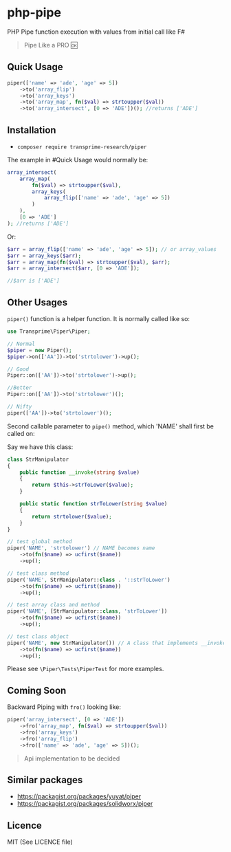 # php-pipe
PHP Pipe function execution with values from initial call like F#
> Pipe Like a PRO :ok:

## Quick Usage

```php
piper(['name' => 'ade', 'age' => 5])
    ->to('array_flip')
    ->to('array_keys')
    ->to('array_map', fn($val) => strtoupper($val))
    ->to('array_intersect', [0 => 'ADE'])(); //returns ['ADE']
```

## Installation

- `composer require transprime-research/piper`

The example in #Quick Usage would normally be:

```php
array_intersect(
    array_map(
        fn($val) => strtoupper($val),
        array_keys(
            array_flip(['name' => 'ade', 'age' => 5])
        )
    ),
    [0 => 'ADE']
); //returns ['ADE']
```

Or:

```php
$arr = array_flip(['name' => 'ade', 'age' => 5]); // or array_values
$arr = array_keys($arr);
$arr = array_map(fn($val) => strtoupper($val), $arr);
$arr = array_intersect($arr, [0 => 'ADE']);

//$arr is ['ADE']
```

## Other Usages

`piper()` function is a helper function. It is normally called like so:

```php
use Transprime\Piper\Piper;

// Normal
$piper = new Piper();
$piper->on(['AA'])->to('strtolower')->up();

// Good
Piper::on(['AA'])->to('strtolower')->up();

//Better
Piper::on(['AA'])->to('strtolower')();

// Nifty
piper(['AA'])->to('strtolower')();
```

Second callable parameter to `pipe()` method, which 'NAME' shall first be called on:

Say we have this class:

```php
class StrManipulator
{
    public function __invoke(string $value)
    {
        return $this->strToLower($value);
    }

    public static function strToLower(string $value)
    {
        return strtolower($value);
    }
}
```

```php
// test global method
piper('NAME', 'strtolower') // NAME becomes name
    ->to(fn($name) => ucfirst($name))
    ->up();

// test class method
piper('NAME', StrManipulator::class . '::strToLower')
    ->to(fn($name) => ucfirst($name))
    ->up();

// test array class and method
piper('NAME', [StrManipulator::class, 'strToLower'])
    ->to(fn($name) => ucfirst($name))
    ->up();

// test class object
piper('NAME', new StrManipulator()) // A class that implements __invoke
    ->to(fn($name) => ucfirst($name))
    ->up();
```

Please see `\Piper\Tests\PiperTest` for more examples.

## Coming Soon

Backward Piping with `fro()` looking like:

```php
piper('array_intersect', [0 => 'ADE'])
    ->fro('array_map', fn($val) => strtoupper($val))
    ->fro('array_keys')
    ->fro('array_flip')
    ->fro(['name' => 'ade', 'age' => 5])();
```

> Api implementation to be decided

## Similar packages

- https://packagist.org/packages/yuyat/piper
- https://packagist.org/packages/solidworx/piper

## Licence

MIT (See LICENCE file)